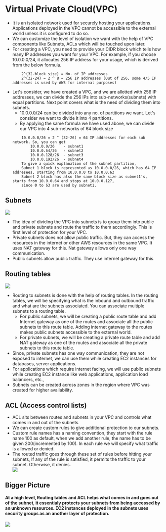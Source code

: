  # Virtual Private Cloud(VPC)
 - It is an isolated network used for securely hosting your applications. Applications deployed in the VPC cannot be accessible to the external world unless it is configured to do so. 
 - We can customize the level of isolation we want with the help of VPC components like Subnets, ACLs which will be touched upon later.
 - For creating a VPC, you need to provide your CIDR block which tells how many IP addresses you want for your VPC. For example, if you choose 10.0.0.0/24,  it allocates 256 IP address for your usage, which is derived from the below formula.
   ```
       2^(32-block size) = No. of IP addresses 
       2^(32-24) = 2 ^ 8 = 256 IP addresses (Out of 256, some 4/5 IP addresses is used by AWS for internal purposes)
   ``` 
 - Let's consider, we have created a VPC, and we are allotted with 256 IP addresses, we can divide the 256 IPs into sub-networks(subnets) with equal partitions. Next point covers what is the need of dividing them into subnets.
   - 10.0.0.0/24 can be divided into any no. of partitions we want. Let's consider we want to divide it into 4 partitions.
   - By applying the same formula we have used above, we can divide our VPC into 4 sub-networks of 64 block size
    ```
        10.0.0.0/26 = 2 ^ (32-26) = 64 IP addresses for each sub network. So, you can get  
            10.0.0.0/26    - subnet1
            10.0.0.64/26   - subnet2
            10.0.0.128/26  - subnet3
            10.0.0.192/26  - subnet4
        To give a quick explanation of the subnet partition,
        Subnet 1 block is represented as 10.0.0.0/26, which has 64 IP addresees, starting from 10.0.0.0 to 10.0.0.63
        Subnet 2 block has also the same block size as subnet1's, starts from 10.0.0.64 and stops at 10.0.0.127, 
        since 0 to 63 are used by subnet1.                       
   ```
  ## Subnets
 <div align="left">
      <img src="/VPC.png"></img>
   </div> 

  - The idea of dividing the VPC into subnets is to group them into public and private subnets and route the traffic to them accordingly. This is first level of protection for your VPC.
  -  Private subnets does not allow public traffic. But, they can access the resources in the internet or other AWS resources in the same VPC. It uses NAT gateway for this. Nat gateway allows only one way communication.
  -   Public subnets allow public traffic. They use internet gateway for this.

## Routing tables
 <div align="left">
      <img src="/ROUTETABLE.png"></img>
   </div> 

 - Routing to subnets is done with the help of routing tables. In the routing tables, we will be specifying what is the inbound and outbound traffic and what are the subnets associated. You can associate multiple subnets to a routing table. 
   - For public subnets, we will be creating a public route table and add Internet gateway as one of the routes and associate all the public subnets to this route table. Adding internet gateway to the routes makes public subnets accessible to the external world. 
   - For private subnets, we will be creating a private route table and add NAT gateway as one of the routes and associate all the private subnets to this route table.      
 - Since, private subnets has one way communication, they are not exposed to internet, we can use them while creating EC2 instances for databases, server applications.
 - For applications which require internet facing, we will use public subnets while creating EC2 instance like web applications, application load balancers, etc.,
  - Subnets can be created across zones in the region where VPC was created for higher availability.  
 
 ## ACL (Access control lists)
- ACL sits between routes and subnets in your VPC and controls what comes in and out of the subnets. 
- We can create custom rules to give additional protection to our subnets.
- Custom rule names has a naming convention, they start with the rule name 100 as default, when we add another rule, the name has to be given 200(incremented by 100). In each rule we will specify what traffic is allowed or denied.
- The routed traffic goes through these set of rules before hitting your subnets, If any of the rule is satisfied, it permits the traffic to your subnet. Otherwise, it denies.
  <div align="left">
      <img src="/VPC2.PNG"></img>
 </div>


## Bigger Picture

#### At a high level, Routing tables and ACL helps what comes in and goes out of the subnet, it essentialy protects your subnets from being accessed by an unknown resources. EC2 instances deployed in the subnets uses security groups as an another layer of protection.
  <div align="left">
      <img src="/VPC1.PNG"></img>
 </div>
